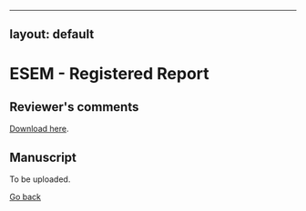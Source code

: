 
---
layout: default
---



# ESEM - Registered Report

## Reviewer's comments

[Download here]().


## Manuscript

To be uploaded.



[Go back](../)
